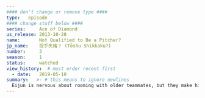 ```yaml
---
#### don't change or remove type ####
type:   episode
#### change stuff below ####
series:     Ace of Diamond
us_release: 2013-10-20 
name:       Not Qualified to Be a Pitcher?
jp_name:    投手失格？ (Tōshu Shikkaku?)
number:     3
season:     1
status:     watched
view_history:  # must order recent first
  - date:   2019-05-10 
summary:   >- # this means to ignore newlines
  Eijun is nervous about rooming with older teammates, but they make him feel a too little at home on his first night. Eijun ends up oversleeping and shows up late when it's time to meet Coach Tesshina Kataoka, a former Japanese pro pitcher. Miyuki also shows up late, but he uses Sawamura as a decoy to sneak into his line. Kataoka shows no mercy and says Eijun can never become a pitcher if he can't show up on time. He also makes Miyuki run laps, as well as Eijun's two room mates for allowing him to oversleep. Sawamura is determined to prove he can be the ace though, so Coach Kataoka gives him a special challenge, saying until he can complete this challenge, he can't play in a baseball game for Seidou.
---
```


